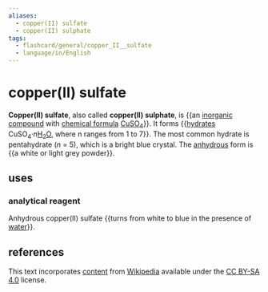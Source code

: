 ```yaml
---
aliases:
  - copper(II) sulfate
  - copper(II) sulphate
tags:
  - flashcard/general/copper_II__sulfate
  - language/in/English
---
```


# copper(II) sulfate

__Copper(II) sulfate__, also called __copper(II) sulphate__, is {{an [inorganic compound](inorganic%20compound.md) with [chemical formula](chemical%20formula.md) [Cu](copper.md)[SO<sub>4</sub>](sulfate.md)}}. It forms {{[hydrates](hydrate.md) CuSO<sub>4</sub>·_n_<!-- LaTeX separator -->[H<sub>2</sub>O](water.md), where n ranges from 1 to 7}}. The most common hydrate is pentahydrate (_n_ = 5), which is a bright blue crystal. The [anhydrous](anhydrous.md) form is {{a white or light grey powder}}. <!--SR:!2026-10-30,943,330!2024-05-27,175,270!2024-04-10,214,230-->

## uses

### analytical reagent

Anhydrous copper(II) sulfate {{turns from white to blue in the presence of [water](water.md)}}. <!--SR:!2024-12-24,301,210-->

## references

This text incorporates [content](https://en.wikipedia.org/wiki/copper(II)_sulfate) from [Wikipedia](Wikipedia.md) available under the [CC BY-SA 4.0](https://creativecommons.org/licenses/by-sa/4.0/) license.

